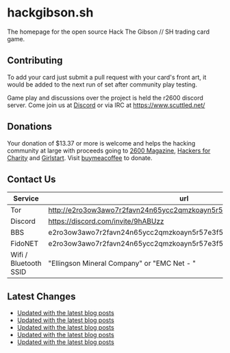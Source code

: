 # hackgibson.sh
The homepage for the open source Hack The Gibson // SH trading card game.


## Contributing

To add your card just submit a pull request with your card's front art, it would be added to the next run of set after community play testing.

Game play and discussions over the project is held the r2600 discord server. Come join us at [Discord](https://discord.com/invite/9hABUzz) or via IRC at https://www.scuttled.net/


## Donations

Your donation of $13.37 or more is welcome and helps the hacking community at large with proceeds going to [2600 Magazine](https://2600.com/), [Hackers for Charity](https://hackersforcharity.org) and [Girlstart](https://girlstart.org).  Visit [buymeacoffee](https://www.buymeacoffee.com/hackgibson.sh) to donate.


## Contact Us

Service | url
-|-
Tor | http://e2ro3ow3awo7r2favn24n65ycc2qmzkoayn5r57e3f56nvjwdcgg32ad.onion
Discord | https://discord.com/invite/9hABUzz
BBS | e2ro3ow3awo7r2favn24n65ycc2qmzkoayn5r57e3f56nvjwdcgg32ad.onion:23
FidoNET | e2ro3ow3awo7r2favn24n65ycc2qmzkoayn5r57e3f56nvjwdcgg32ad.onion:24554
Wifi / Bluetooth SSID | "Ellingson Mineral Company" or "EMC Net - <fidonet address>"

## Latest Changes
<!-- BLOG-POST-LIST:START -->
- [Updated with the latest blog posts](https://github.com/DFW2600/hackgibson.sh/commit/5b5ecaf1e0430dac6814544ea8ae4df03ec32fbb)
- [Updated with the latest blog posts](https://github.com/DFW2600/hackgibson.sh/commit/65c3905cf27f50ce622022cd5a0a7001e849207a)
- [Updated with the latest blog posts](https://github.com/DFW2600/hackgibson.sh/commit/7dbfd0c0ce715e85c3cb2e764afd900231e3e1e2)
- [Updated with the latest blog posts](https://github.com/DFW2600/hackgibson.sh/commit/467283c3a546b38e6a02b53c3c6e7a3b5e917e95)
- [Updated with the latest blog posts](https://github.com/DFW2600/hackgibson.sh/commit/fbbc26611018551c6f15e08a93b733e532d232ed)
<!-- BLOG-POST-LIST:END -->
